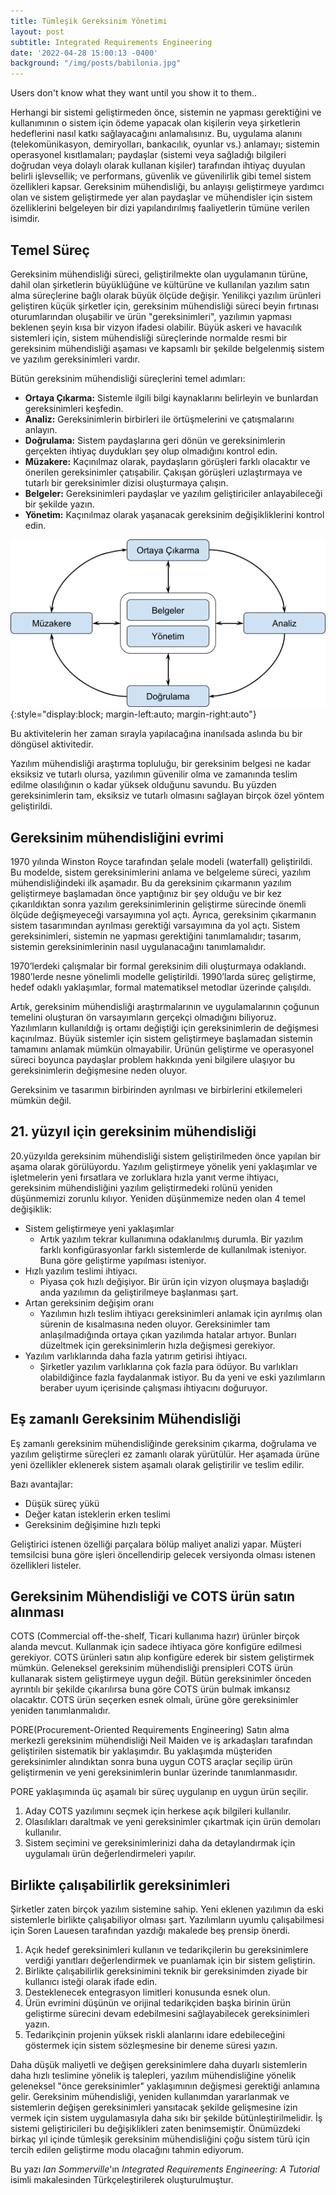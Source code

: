 ```yaml
---
title: Tümleşik Gereksinim Yönetimi
layout: post
subtitle: Integrated Requirements Engineering
date: '2022-04-28 15:00:13 -0400'
background: "/img/posts/babilonia.jpg"
---
```


<span class="caption text-muted">Users don't know what they want until you show it to them..</span>

Herhangi bir sistemi geliştirmeden önce, sistemin ne yapması gerektiğini ve kullanımının o sistem için ödeme yapacak olan kişilerin veya şirketlerin hedeflerini nasıl katkı sağlayacağını anlamalısınız. Bu, uygulama alanını (telekomünikasyon, demiryolları, bankacılık, oyunlar vs.) anlamayı; sistemin operasyonel kısıtlamaları; paydaşlar (sistemi veya sağladığı bilgileri doğrudan veya dolaylı olarak kullanan kişiler) tarafından ihtiyaç duyulan belirli işlevsellik; ve performans, güvenlik ve güvenilirlik gibi temel sistem özellikleri kapsar. Gereksinim mühendisliği, bu anlayışı geliştirmeye yardımcı olan ve sistem geliştirmede yer alan paydaşlar ve mühendisler için sistem özelliklerini belgeleyen bir dizi yapılandırılmış faaliyetlerin tümüne verilen isimdir.

## Temel Süreç

Gereksinim mühendisliği süreci, geliştirilmekte olan uygulamanın türüne, dahil olan şirketlerin büyüklüğüne ve kültürüne ve kullanılan yazılım satın alma süreçlerine bağlı olarak büyük ölçüde değişir. Yenilikçi yazılım ürünleri geliştiren küçük şirketler için, gereksinim mühendisliği süreci beyin fırtınası oturumlarından oluşabilir ve ürün "gereksinimleri", yazılımın yapması beklenen şeyin kısa bir vizyon ifadesi olabilir. Büyük askeri ve havacılık sistemleri için, sistem mühendisliği süreçlerinde normalde resmi bir gereksinim mühendisliği aşaması ve kapsamlı bir şekilde belgelenmiş sistem ve yazılım gereksinimleri vardır.

Bütün gereksinim mühendisliği süreçlerini temel adımları:
* **Ortaya Çıkarma:** Sistemle ilgili bilgi kaynaklarını belirleyin ve bunlardan gereksinimleri keşfedin.
* **Analiz:** Gereksinimlerin birbirleri ile örtüşmelerini ve çatışmalarını anlayın.
* **Doğrulama:** Sistem paydaşlarına geri dönün ve gereksinimlerin gerçekten ihtiyaç duydukları şey olup olmadığını kontrol edin.
* **Müzakere:** Kaçınılmaz olarak, paydaşların görüşleri farklı olacaktır ve önerilen gereksinimler çatışabilir. Çakışan görüşleri uzlaştırmaya ve tutarlı bir gereksinimler dizisi oluşturmaya çalışın.
* **Belgeler:** Gereksinimleri paydaşlar ve yazılım geliştiriciler anlayabileceği bir şekilde yazın. 
* **Yönetim:** Kaçınılmaz olarak yaşanacak gereksinim değişikliklerini kontrol edin.

![Gereksinim Mühendisliği Aktivite Döngüsü](/img/posts/gereksinim-muhendisligi-aktivite-dongusu.png){:style="display:block; margin-left:auto; margin-right:auto"}

Bu aktivitelerin her zaman sırayla yapılacağına inanılsada aslında bu bir döngüsel aktivitedir. 


Yazılım mühendisliği araştırma topluluğu, bir gereksinim belgesi ne kadar eksiksiz ve tutarlı olursa, yazılımın güvenilir olma ve zamanında teslim edilme olasılığının o kadar yüksek olduğunu savundu. Bu yüzden gereksinimlerin tam, eksiksiz ve tutarlı olmasını sağlayan birçok özel yöntem geliştirildi.

## Gereksinim mühendisliğini evrimi
1970 yılında Winston Royce tarafından şelale modeli (waterfall) geliştirildi. Bu modelde, sistem gereksinimlerini anlama ve belgeleme süreci, yazılım mühendisliğindeki ilk aşamadır. Bu da gereksinim çıkarmanın yazılım geliştirmeye başlamadan önce yaptığınız bir şey olduğu ve bir kez çıkarıldıktan sonra yazılım gereksinimlerinin geliştirme sürecinde önemli ölçüde değişmeyeceği varsayımına yol açtı. Ayrıca, gereksinim çıkarmanın sistem tasarımından ayrılması gerektiği varsayımına da yol açtı. Sistem gereksinimleri, sistemin ne yapması gerektiğini tanımlamalıdır; tasarım, sistemin gereksinimlerinin nasıl uygulanacağını tanımlamalıdır.

1970’lerdeki çalışmalar bir formal gereksinim dili oluşturmaya odaklandı. 1980’lerde nesne yönelimli modelle geliştirildi. 1990’larda süreç geliştirme, hedef odaklı yaklaşımlar, formal matematiksel metodlar üzerinde çalışıldı.

Artık, gereksinim mühendisliği araştırmalarının ve uygulamalarının çoğunun temelini oluşturan ön varsayımların gerçekçi olmadığını biliyoruz. Yazılımların kullanıldığı iş ortamı değiştiği için gereksinimlerin de değişmesi kaçınılmaz. Büyük sistemler için sistem geliştirmeye başlamadan sistemin tamamını anlamak mümkün olmayabilir. Ürünün geliştirme ve operasyonel süreci boyunca paydaşlar problem hakkında yeni bilgilere ulaşıyor bu gereksinimlerin değişmesine neden oluyor. 

Gereksinim ve tasarımın birbirinden ayrılması ve birbirlerini etkilemeleri mümkün değil.

## 21. yüzyıl için gereksinim mühendisliği
20.yüzyılda gereksinim mühendisliği sistem geliştirilmeden önce yapılan bir aşama olarak görülüyordu. Yazılım geliştirmeye yönelik yeni yaklaşımlar ve işletmelerin yeni fırsatlara ve zorluklara hızla yanıt verme ihtiyacı, gereksinim mühendisliğini yazılım geliştirmedeki rolünü yeniden düşünmemizi zorunlu kılıyor. 
Yeniden düşünmemize neden olan 4 temel değişiklik:

* Sistem geliştirmeye yeni yaklaşımlar
  * Artık yazılım tekrar kullanımına odaklanılmış durumla. Bir yazılım farklı konfigürasyonlar farklı sistemlerde de kullanılmak isteniyor. Buna göre geliştirme yapılması isteniyor.
* Hızlı yazılım teslimi ihtiyacı.
  * Piyasa çok hızlı değişiyor. Bir ürün için vizyon oluşmaya başladığı anda yazılımın da geliştirilmeye başlanması şart.
* Artan gereksinim değişim oranı
  * Yazılımın hızlı teslim ihtiyacı gereksinimleri anlamak için ayrılmış olan sürenin de kısalmasına neden oluyor. Gereksinimler tam anlaşılmadığında ortaya çıkan yazılımda hatalar artıyor. Bunları düzeltmek için gereksinimlerin hızla değişmesi gerekiyor. 
* Yazılım varlıklarında daha fazla yatırım getirisi ihtiyacı.
  * Şirketler yazılım varlıklarına çok fazla para ödüyor. Bu varlıkları olabildiğince fazla faydalanmak istiyor. Bu da yeni ve eski yazılımların beraber uyum içerisinde çalışması ihtiyacını doğuruyor. 

## Eş zamanlı Gereksinim Mühendisliği
Eş zamanlı gereksinim mühendisliğinde gereksinim çıkarma, doğrulama ve yazılım geliştirme süreçleri ez zamanlı olarak yürütülür. Her aşamada ürüne yeni özellikler eklenerek sistem aşamalı olarak geliştirilir ve teslim edilir.

Bazı avantajlar:
* Düşük süreç yükü
* Değer katan isteklerin erken teslimi
* Gereksinim değişimine hızlı tepki

Geliştirici istenen özelliği parçalara bölüp maliyet analizi yapar. Müşteri temsilcisi buna göre işleri öncellendirip gelecek versiyonda olması istenen özellikleri listeler. 


## Gereksinim Mühendisliği ve COTS ürün satın alınması
COTS (Commercial off-the-shelf, Ticari kullanıma hazır) ürünler birçok alanda mevcut. Kullanmak için sadece ihtiyaca göre konfigüre edilmesi gerekiyor. COTS ürünleri satın alıp konfigüre ederek bir sistem geliştirmek mümkün. 
Geleneksel gereksinim mühendisliği prensipleri COTS ürün kullanarak sistem geliştirmeye uygun değil. Bütün gereksinimler önceden ayrıntılı bir şekilde çıkarılırsa buna göre COTS ürün bulmak imkansız olacaktır. COTS ürün seçerken esnek olmalı, ürüne göre gereksinimler yeniden tanımlanmalıdır.

PORE(Procurement-Oriented Requirements Engineering) Satın alma merkezli gereksinim mühendisliği Neil Maiden ve iş arkadaşları tarafından geliştirilen sistematik bir yaklaşımdır. Bu yaklaşımda müşteriden gereksinimler alındıktan sonra buna uygun COTS araçlar seçilip ürün geliştirmenin ve yeni gereksinimlerin bunlar üzerinde tanımlanmasıdır. 

PORE yaklaşımında üç aşamalı bir süreç uygulanıp en uygun ürün seçilir. 
1. Aday COTS yazılımını seçmek için herkese açık bilgileri kullanılır.
2. Olasılıkları daraltmak ve yeni gereksinimler çıkartmak için ürün demoları kullanılır.
3. Sistem seçimini ve gereksinimlerinizi daha da detaylandırmak için uygulamalı ürün değerlendirmeleri yapılır.


## Birlikte çalışabilirlik gereksinimleri
Şirketler zaten birçok yazılım sistemine sahip. Yeni eklenen yazılımın da eski sistemlerle birlikte çalışabiliyor olması şart.  Yazılımların uyumlu çalışabilmesi için Soren Lauesen tarafından yazdığı makalede beş prensip önerdi.
1. Açık hedef gereksinimleri kullanın ve tedarikçilerin bu gereksinimlere verdiği yanıtları değerlendirmek ve puanlamak için bir sistem geliştirin.
2. Birlikte çalışabilirlik gereksinimini teknik bir gereksinimden ziyade bir kullanıcı isteği olarak ifade edin.
3. Desteklenecek entegrasyon limitleri konusunda esnek olun.
4. Ürün evrimini düşünün ve orijinal tedarikçiden başka birinin ürün geliştirme sürecini devam edebilmesini sağlayabilecek gereksinimleri yazın.
5. Tedarikçinin projenin yüksek riskli alanlarını idare edebileceğini göstermek için sistem sözleşmesine bir deneme süresi yazın.

Daha düşük maliyetli ve değişen gereksinimlere daha duyarlı sistemlerin daha hızlı teslimine yönelik iş talepleri, yazılım mühendisliğine yönelik geleneksel "önce gereksinimler" yaklaşımının değişmesi gerektiği anlamına gelir. Gereksinim mühendisliği, yeniden kullanımdan yararlanmak ve sistemlerin değişen gereksinimleri yansıtacak şekilde gelişmesine izin vermek için sistem uygulamasıyla daha sıkı bir şekilde bütünleştirilmelidir. İş sistemi geliştiricileri bu değişiklikleri zaten benimsemiştir. Önümüzdeki birkaç yıl içinde tümleşik gereksinim mühendisliğini çoğu sistem türü için tercih edilen geliştirme modu olacağını tahmin ediyorum.

Bu yazı *Ian Sommerville*'ın *Integrated Requirements Engineering: A Tutorial* isimli makalesinden Türkçeleştirilerek oluşturulmuştur.
